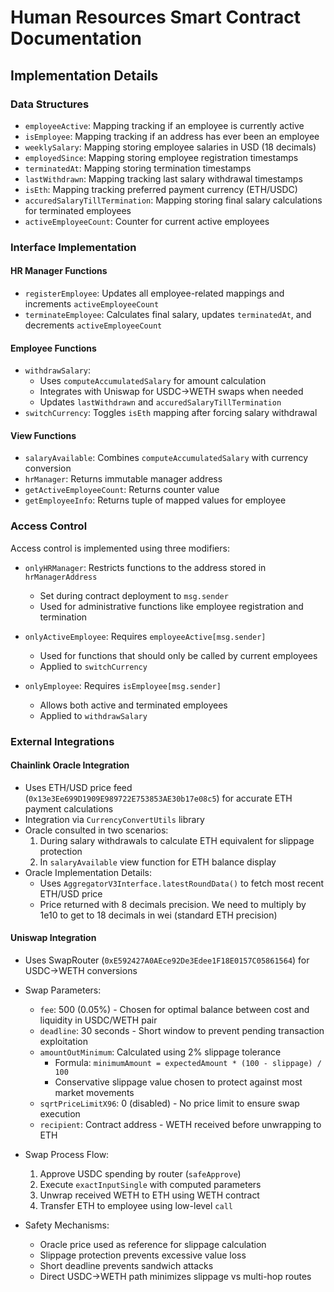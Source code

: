 # Human Resources Smart Contract Documentation

## Implementation Details

### Data Structures
- `employeeActive`: Mapping tracking if an employee is currently active
- `isEmployee`: Mapping tracking if an address has ever been an employee
- `weeklySalary`: Mapping storing employee salaries in USD (18 decimals)
- `employedSince`: Mapping storing employee registration timestamps
- `terminatedAt`: Mapping storing termination timestamps
- `lastWithdrawn`: Mapping tracking last salary withdrawal timestamps
- `isEth`: Mapping tracking preferred payment currency (ETH/USDC)
- `accuredSalaryTillTermination`: Mapping storing final salary calculations for terminated employees
- `activeEmployeeCount`: Counter for current active employees

### Interface Implementation

#### HR Manager Functions
- `registerEmployee`: Updates all employee-related mappings and increments `activeEmployeeCount`
- `terminateEmployee`: Calculates final salary, updates `terminatedAt`, and decrements `activeEmployeeCount`

#### Employee Functions
- `withdrawSalary`: 
  - Uses `computeAccumulatedSalary` for amount calculation
  - Integrates with Uniswap for USDC->WETH swaps when needed
  - Updates `lastWithdrawn` and `accuredSalaryTillTermination`
- `switchCurrency`: Toggles `isEth` mapping after forcing salary withdrawal

#### View Functions
- `salaryAvailable`: Combines `computeAccumulatedSalary` with currency conversion
- `hrManager`: Returns immutable manager address
- `getActiveEmployeeCount`: Returns counter value
- `getEmployeeInfo`: Returns tuple of mapped values for employee

### Access Control

Access control is implemented using three modifiers:

- `onlyHRManager`: Restricts functions to the address stored in `hrManagerAddress`
  - Set during contract deployment to `msg.sender`
  - Used for administrative functions like employee registration and termination

- `onlyActiveEmployee`: Requires `employeeActive[msg.sender]`
  - Used for functions that should only be called by current employees
  - Applied to `switchCurrency`

- `onlyEmployee`: Requires `isEmployee[msg.sender]`
  - Allows both active and terminated employees
  - Applied to `withdrawSalary`

### External Integrations

#### Chainlink Oracle Integration
- Uses ETH/USD price feed (`0x13e3Ee699D1909E989722E753853AE30b17e08c5`) for accurate ETH payment calculations
- Integration via `CurrencyConvertUtils` library
- Oracle consulted in two scenarios:
  1. During salary withdrawals to calculate ETH equivalent for slippage protection
  2. In `salaryAvailable` view function for ETH balance display
- Oracle Implementation Details:
  - Uses `AggregatorV3Interface.latestRoundData()` to fetch most recent ETH/USD price
  - Price returned with 8 decimals precision. We need to multiply by 1e10 to get to 18 decimals in wei  (standard ETH precision)

#### Uniswap Integration
- Uses SwapRouter (`0xE592427A0AEce92De3Edee1F18E0157C05861564`) for USDC->WETH conversions
- Swap Parameters:
  - `fee`: 500 (0.05%) - Chosen for optimal balance between cost and liquidity in USDC/WETH pair
  - `deadline`: 30 seconds - Short window to prevent pending transaction exploitation
  - `amountOutMinimum`: Calculated using 2% slippage tolerance
    - Formula: `minimumAmount = expectedAmount * (100 - slippage) / 100`
    - Conservative slippage value chosen to protect against most market movements
  - `sqrtPriceLimitX96`: 0 (disabled) - No price limit to ensure swap execution
  - `recipient`: Contract address - WETH received before unwrapping to ETH

- Swap Process Flow:
  1. Approve USDC spending by router (`safeApprove`)
  2. Execute `exactInputSingle` with computed parameters
  3. Unwrap received WETH to ETH using WETH contract
  4. Transfer ETH to employee using low-level `call`

- Safety Mechanisms:
  - Oracle price used as reference for slippage calculation
  - Slippage protection prevents excessive value loss
  - Short deadline prevents sandwich attacks
  - Direct USDC→WETH path minimizes slippage vs multi-hop routes
